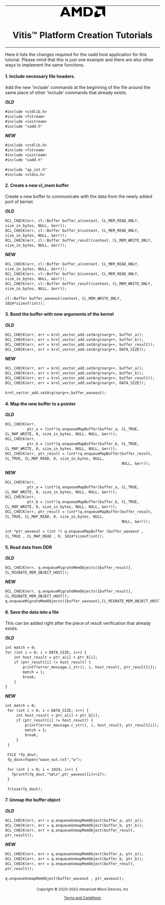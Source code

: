 <table class="sphinxhide" width="100%">
 <tr>
   <td align="center"><img src="https://raw.githubusercontent.com/Xilinx/Image-Collateral/main/xilinx-logo.png" width="30%"/><h1>Vitis™ Platform Creation Tutorials</h1>
   </td>
 </tr>
</table>

Here it lists the changes required for the vadd host application for this tutorial. Please mind that this is just one example and there are also other ways to implement the same functions.

#### 1. Include necessary file headers.

Add the new 'include' commands at the beginning of the file around the same place of other 'include' commands that already exists.

***OLD***
```
#include <stdlib.h>
#include <fstream>
#include <iostream>
#include "vadd.h"
```

***NEW***
```
#include <stdlib.h>
#include <fstream>
#include <iostream>
#include "vadd.h"

#include "ap_int.h"
#include <stdio.h>
```

#### 2. Create a new cl_mem buffer

Create a new buffer to communicate with the data from the newly added port of kernel.

***OLD***
```
OCL_CHECK(err, cl::Buffer buffer_a(context, CL_MEM_READ_ONLY, size_in_bytes, NULL, &err));
OCL_CHECK(err, cl::Buffer buffer_b(context, CL_MEM_READ_ONLY, size_in_bytes, NULL, &err));
OCL_CHECK(err, cl::Buffer buffer_result(context, CL_MEM_WRITE_ONLY, size_in_bytes, NULL, &err));
```

***NEW***
```
OCL_CHECK(err, cl::Buffer buffer_a(context, CL_MEM_READ_ONLY, size_in_bytes, NULL, &err));
OCL_CHECK(err, cl::Buffer buffer_b(context, CL_MEM_READ_ONLY, size_in_bytes, NULL, &err));
OCL_CHECK(err, cl::Buffer buffer_result(context, CL_MEM_WRITE_ONLY, size_in_bytes, NULL, &err));

cl::Buffer buffer_waveout(context, CL_MEM_WRITE_ONLY, 1024*sizeof(int));
```

#### 3. Bond the buffer with new arguments of the kernel

***OLD***
```
OCL_CHECK(err, err = krnl_vector_add.setArg(narg++, buffer_a));
OCL_CHECK(err, err = krnl_vector_add.setArg(narg++, buffer_b));
OCL_CHECK(err, err = krnl_vector_add.setArg(narg++, buffer_result));
OCL_CHECK(err, err = krnl_vector_add.setArg(narg++, DATA_SIZE));
```

***NEW***
```
OCL_CHECK(err, err = krnl_vector_add.setArg(narg++, buffer_a));
OCL_CHECK(err, err = krnl_vector_add.setArg(narg++, buffer_b));
OCL_CHECK(err, err = krnl_vector_add.setArg(narg++, buffer_result));
OCL_CHECK(err, err = krnl_vector_add.setArg(narg++, DATA_SIZE));

krnl_vector_add.setArg(narg++,buffer_waveout);
```

#### 4. Map the new buffer to a pointer

***OLD***
```
OCL_CHECK(err,
          ptr_a = (int*)q.enqueueMapBuffer(buffer_a, CL_TRUE, CL_MAP_WRITE, 0, size_in_bytes, NULL, NULL, &err));
OCL_CHECK(err,
          ptr_b = (int*)q.enqueueMapBuffer(buffer_b, CL_TRUE, CL_MAP_WRITE, 0, size_in_bytes, NULL, NULL, &err));
OCL_CHECK(err, ptr_result = (int*)q.enqueueMapBuffer(buffer_result, CL_TRUE, CL_MAP_READ, 0, size_in_bytes, NULL,
                                                     NULL, &err));
```

***NEW***
```
OCL_CHECK(err,
          ptr_a = (int*)q.enqueueMapBuffer(buffer_a, CL_TRUE, CL_MAP_WRITE, 0, size_in_bytes, NULL, NULL, &err));
OCL_CHECK(err,
          ptr_b = (int*)q.enqueueMapBuffer(buffer_b, CL_TRUE, CL_MAP_WRITE, 0, size_in_bytes, NULL, NULL, &err));
OCL_CHECK(err, ptr_result = (int*)q.enqueueMapBuffer(buffer_result, CL_TRUE, CL_MAP_READ, 0, size_in_bytes, NULL,
                                                     NULL, &err));

int *ptr_waveout = (int *) q.enqueueMapBuffer (buffer_waveout , CL_TRUE , CL_MAP_READ , 0, 1024*sizeof(int));
```

#### 5. Read data from DDR

***OLD***
```
OCL_CHECK(err, q.enqueueMigrateMemObjects({buffer_result}, CL_MIGRATE_MEM_OBJECT_HOST));
```

***NEW***
```
OCL_CHECK(err, q.enqueueMigrateMemObjects({buffer_result}, CL_MIGRATE_MEM_OBJECT_HOST));
q.enqueueMigrateMemObjects({buffer_waveout},CL_MIGRATE_MEM_OBJECT_HOST);
```

#### 6. Save the data into a file

This can be added right after the piece of result verification that already exists.

***OLD***
```
int match = 0;
for (int i = 0; i < DATA_SIZE; i++) {
    int host_result = ptr_a[i] + ptr_b[i];
    if (ptr_result[i] != host_result) {
        printf(error_message.c_str(), i, host_result, ptr_result[i]);
        match = 1;
        break;
    }
}
```

***NEW***
```
int match = 0;
 for (int i = 0; i < DATA_SIZE; i++) {
     int host_result = ptr_a[i] + ptr_b[i];
     if (ptr_result[i] != host_result) {
         printf(error_message.c_str(), i, host_result, ptr_result[i]);
         match = 1;
         break;
     }
 }

 FILE *fp_dout;
 fp_dout=fopen("wave_out.txt","w");

 for (int i = 0; i < 1024; i++) {
   fprintf(fp_dout,"%d\n",ptr_waveout[i]<<17);
 }

 fclose(fp_dout);
```

#### 7. Unmap the buffer object

***OLD***
```
OCL_CHECK(err, err = q.enqueueUnmapMemObject(buffer_a, ptr_a));
OCL_CHECK(err, err = q.enqueueUnmapMemObject(buffer_b, ptr_b));
OCL_CHECK(err, err = q.enqueueUnmapMemObject(buffer_result, ptr_result));
```

***NEW***
```
OCL_CHECK(err, err = q.enqueueUnmapMemObject(buffer_a, ptr_a));
OCL_CHECK(err, err = q.enqueueUnmapMemObject(buffer_b, ptr_b));
OCL_CHECK(err, err = q.enqueueUnmapMemObject(buffer_result, ptr_result));

q.enqueueUnmapMemObject(buffer_waveout , ptr_waveout);
```


<p class="sphinxhide" align="center"><sub>Copyright © 2020–2023 Advanced Micro Devices, Inc</sub></p>

<p class="sphinxhide" align="center"><sup><a href="https://www.amd.com/en/corporate/copyright">Terms and Conditions</a></sup></p>
